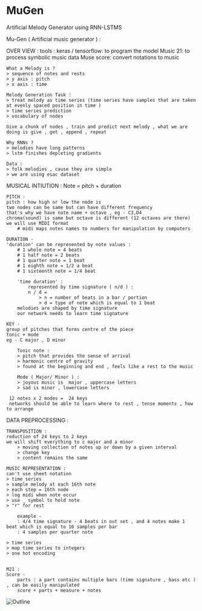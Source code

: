 # MuGen
Artificial Melody Generator using RNN-LSTMS


Mu-Gen ( Artificial music generator ) :

OVER VIEW :
    tools :
    keras / tensorflow: to program the model 
    Music 21: to process symbolic music data
    Muse score: convert notations to music

    What a Melody is ?
    > sequence of notes and rests
    > y axis : pitch
    > x axis : time

    Melody Generation Task :
    > treat melody as time series (time series have samples that are taken at evenly spaced position in time )
    > time series prediction
    > vocabulary of nodes

    Give a chunk of nodes , train and predict next melody , what we are doing is give , get , append , repeat

    Why RNNs ?
    > melodies have long patterns
    > lstm finishes depleting gradients

    Data :
    > folk melodies , cause they are simple
    > we are using esac dataset

MUSICAL INTIUTION :
    Note = pitch + duration

    PITCH -
    pitch : how high or low the node is
    two nodes can be same but can have different frequency
    that's why we have note name + octave , eg - C3,D4
    chroma(sound) is same but octave is different (12 octaves are there)
    we will use MIDI format
        # midi maps notes names to numbers for manipulation by computers

    DURATION -
    'duration' can be represented by note values :
        # 1 whole note = 4 beats
        # 1 half note = 2 beats
        # 1 quarter note = 1 beat
        # 1 eighth note = 1/2 a beat
        # 1 sixteenth note = 1/4 beat

        'time duration' :
            represented by time signature ( n/d ) :
            n / d =
                > n = number of beats in a bar / portion
                > d = type of note which is equal to 1 beat
        melodies are shaped by time signature
        our network needs to learn time signature

    KEY -
    group of pitches that forms centre of the piece
    tonic + mode
    eg - C major , D minor

        Tonic note :
        > pitch that provides the sense of arrival
        > harmonic centre of gravity
        > found at the beginning and end , feels like a rest to the music

        Mode ( Major/ Minor ) :
        > joyous music is  major , uppercase letters
        > sad is minor , lowercase letters

     12 notes x 2 modes =  24 keys
     networks should be able to learn where to rest , tense moments , how to arrange

DATA PREPROCESSING :

    TRANSPOSITION :
    reduction of 24 keys to 2 keys
    we will shift everything to c major and a minor
        > moving collection of notes up or down by a given interval
        > change key
        > content remains the same

    MUSIC REPRESENTATION :
    can't use sheet notation
    > time series
    > sample melody at each 16th note
    > each step = 16th node
    > log midi when note occur
    > use _ symbol to hold note
    > "r" for rest

        example -
        : 4/4 time signature - 4 beats in out set , and 4 notes make 1 beat which is equal to 16 samples per bar
        : 4 samples per quarter note

    > time series
    > map time series to integers
    > one hot encoding


    M21 :
    Score -
        parts : a part contains multiple bars (time signature , bass etc ) , can be easily manipulated
        score + parts + measure + notes
       
![Outline](https://github.com/SanskarX10/MuGen/main/image.png?raw=true)
